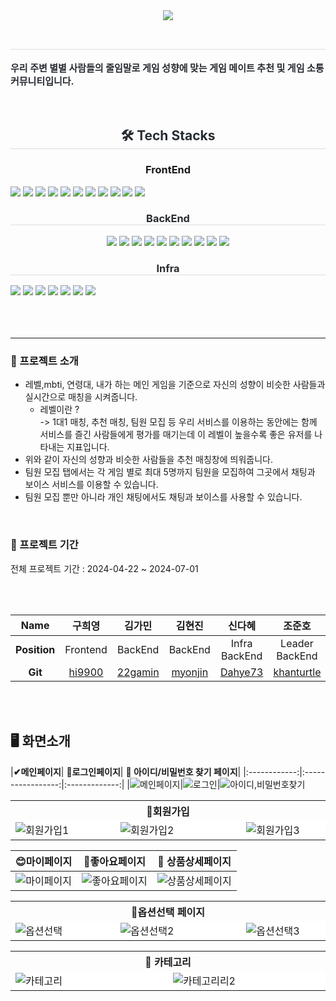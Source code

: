 
<div align= "center">
    <img src="https://capsule-render.vercel.app/api?type=waving&color=bfa0f8&height=180&text=우주별%20:%20우리%20주변%20별별%20사람들&animation=fadeIn&fontColor=ffffff&fontSize=40" />
    </div>
    <div align= "center">
        <br>
    <h2 style="border-bottom: 1px solid #d8dee4; color: #282d33;">  </h2>  
    <div style="font-weight: 700; font-size: 15px; text-align: left; color: #282d33;"> 우리 주변 별별 사람들의 줄임말로 게임 성향에 맞는 게임 메이트 추천 및 게임 소통 커뮤니티입니다. </div> 
        <br>
    </div>
    <br>
    <div align= "center">
    <h2 style="border-bottom: 1px solid #d8dee4; color: #282d33;"> 🛠️ Tech Stacks </h2>
<div style="text-align: center;">
    <h3 style="border-bottom: 1px  color: #282d33;"> FrontEnd </h3>
    <div style="margin: ; text-align: left;" "text-align: left;"> <img src="https://img.shields.io/badge/Figma-F24E1E?style=for-the-badge&logo=Figma&logoColor=white">
          <img src="https://img.shields.io/badge/Flutter-02569B?style=for-the-badge&logo=Flutter&logoColor=white">
          <img src="https://img.shields.io/badge/Next.js-000000?style=for-the-badge&logo=Next.js&logoColor=white">
          <img src="https://img.shields.io/badge/Node.js-339933?style=for-the-badge&logo=Node.js&logoColor=white">
          <img src="https://img.shields.io/badge/Tailwind CSS-06B6D4?style=for-the-badge&logo=Tailwind CSS&logoColor=white">
        <img src="https://img.shields.io/badge/TypeScript-02563B?style=for-the-badge&logo=TypeScript&logoColor=white">
        <img src="https://img.shields.io/badge/Yarn-73563B?style=for-the-badge&logo=Yarn&logoColor=white">
        <img src="https://img.shields.io/badge/Yarn Workspace-17263B?style=for-the-badge&logo=Yarn Workspace&logoColor=white">
        <img src="https://img.shields.io/badge/storybook-17219A?style=for-the-badge&logo=storybook&logoColor=white">
        <img src="https://img.shields.io/badge/stompjs-67219C?style=for-the-badge&logo=stompjs&logoColor=white">
        <img src="https://img.shields.io/badge/Zustand-47211C?style=for-the-badge&logo=Zustand&logoColor=white">
        </div>
        </div>
        <h3 style="border-bottom: 1px solid #d8dee4; color: #282d33;"> BackEnd </h3>
    <div style="margin: ; text-align: center;">
<img src="https://img.shields.io/badge/Java-007396?style=for-the-badge&logo=Java&logoColor=white">
          <img src="https://img.shields.io/badge/MongoDB-47A248?style=for-the-badge&logo=MongoDB&logoColor=white">
          <img src="https://img.shields.io/badge/MySQL-4479A1?style=for-the-badge&logo=MySQL&logoColor=white">
          <img src="https://img.shields.io/badge/Spring Boot-6DB33F?style=for-the-badge&logo=Spring Boot&logoColor=white">
        <img src="https://img.shields.io/badge/Spring Security-2AC89F?style=for-the-badge&logo=Spring Security&logoColor=white">
        <img src="https://img.shields.io/badge/JPA-17219A?style=for-the-badge&logo=JPA&logoColor=white">
        <img src="https://img.shields.io/badge/QueryDSL-8A084B?style=for-the-badge&logo=QueryDSL&logoColor=white">
        <img src="https://img.shields.io/badge/WebSocket-FE642E?style=for-the-badge&logo=WebSocket&logoColor=white">
        <img src="https://img.shields.io/badge/Kafka-CC2EFA?style=for-the-badge&logo=Kafka&logoColor=white">
        <img src="https://img.shields.io/badge/Redis-FE2E2E?style=for-the-badge&logo=Redis&logoColor=white">
          </div>

<h3 style="border-bottom: 1px solid #d8dee4; color: #282d33;"> Infra </h3>
    <div style="margin: ; text-align: left;" "text-align: left;">
<img src="https://img.shields.io/badge/Amazon S3-569A31?style=for-the-badge&logo=Amazon S3&logoColor=white">
          <img src="https://img.shields.io/badge/Apache Tomcat-F8DC75?style=for-the-badge&logo=Apache Tomcat&logoColor=white">
          <img src="https://img.shields.io/badge/Amazon AWS-232F3E?style=for-the-badge&logo=Amazon AWS&logoColor=white">
          <img src="https://img.shields.io/badge/Docker-2496ED?style=for-the-badge&logo=Docker&logoColor=white">
          <img src="https://img.shields.io/badge/Jenkins-D24939?style=for-the-badge&logo=Jenkins&logoColor=white">
          <img src="https://img.shields.io/badge/Vercel-000000?style=for-the-badge&logo=Vercel&logoColor=white">
          <img src="https://img.shields.io/badge/Nginx-04B431?style=for-the-badge&logo=Nginx&logoColor=white">
    </div>
</div>
<br>
<br>
<br>

--------
### 📢 프로젝트 소개
- 레벨,mbti, 연령대, 내가 하는 메인 게임을 기준으로 자신의 성향이 비슷한 사람들과 실시간으로 매칭을 시켜줍니다. <br>
  - 레벨이란 ? <br>
  -> 1대1 매칭, 추천 매칭, 팀원 모집 등 우리 서비스를 이용하는 동안에는 함께 서비스를 즐긴 사람들에게 평가를 매기는데 이 레벨이 높을수록 좋은 유저를 나타내는 지표입니다.
- 위와 같이 자신의 성향과 비슷한 사람들을 추천 매칭창에 띄워줍니다. <br>
- 팀원 모집 탭에서는 각 게임 별로 최대 5명까지 팀원을 모집하여 그곳에서 채팅과 보이스 서비스를 이용할 수 있습니다.<br>
- 팀원 모집 뿐만 아니라 개인 채팅에서도 채팅과 보이스를 사용할 수 있습니다. <br>

<br>

### 📅 프로젝트 기간

전체 프로젝트 기간 : 2024-04-22 ~ 2024-07-01

<br>
<br>




|   **Name**   |구희영|김가민|김현진|신다혜|조준호|
| :----------: | :-----: | :-----: | :-----: | :-----: | :-----:|
| **Position** |Frontend|BackEnd|BackEnd|Infra <br/> BackEnd|Leader <br/> BackEnd|
|   **Git**    |[hi9900](https://github.com/hi9900)|[22gamin](https://github.com/22gamin)|[myonjin](https://github.com/myonjin)|[Dahye73](https://github.com/Dahye73)|[khanturtle](https://github.com/khanturtle)|


<br>
<br>

## 🖥 화면소개
<a name="contents"></a>
|**✔메인페이지**| **👤로그인페이지**| **👤 아이디/비밀번호 찾기 페이지**|
|:------------:|:-----------------:|:-------------:|
|![메인페이지](https://github.com/4-ComehereTeam/.github/assets/102746730/a7a72303-6629-41d0-aca4-236486743424)|![로그인](https://github.com/4-ComehereTeam/.github/assets/102746730/dbf59607-f4b8-43e7-8ce6-882781e1f1a6)|![아이디,비밀번호찾기](https://github.com/4-ComehereTeam/.github/assets/102746730/e942a424-f3b8-4e2a-86d6-185630247cd0)

<table>
  <tr>
    <th colspan="4"><b>👤회원가입</th>
  </tr>
  <tr>
    <td width="300" bgcolor=#FFFFFF><img src="https://github.com/4-ComehereTeam/.github/assets/102746730/b8551080-1a4e-43d1-988c-605fd291459d" alt="회원가입1">
</td>
    <td width="300" bgcolor=#FFFFFF><img src="https://github.com/4-ComehereTeam/.github/assets/102746730/99d8ef3b-f097-45ab-8244-e7e3e5702aa0"alt="회원가입2"></td>
    <td width="300" align="center" bgcolor=#FFFFFF><img src="https://github.com/4-ComehereTeam/.github/assets/102746730/d23933af-1c7a-40ef-8928-9db71818a75c"alt="회원가입3"></td>
  </tr>
</table>

|**😊마이페이지**|**️💟좋아요페이지**|**🎁 상품상세페이지**|
|:-----:|:------:|:-------:|
|![마이페이지](https://github.com/4-ComehereTeam/.github/assets/102746730/0485aa6e-8ec6-44ff-a6d3-ca431b21a774)|![좋아요페이지](https://github.com/4-ComehereTeam/.github/assets/102746730/35bb641c-5b4d-469c-9974-e09f99e402b0)|![상품상세페이지](https://github.com/4-ComehereTeam/.github/assets/102746730/295b35cd-cdbd-459d-901d-ea935ccc693a)|

<table>
  <tr>
    <th colspan="4"><b>🔡옵션선택 페이지</th>
  </tr>
  <tr>
    <td width="300" bgcolor="#FFFFFF"><img src="https://github.com/4-ComehereTeam/.github/assets/102746730/acbf2937-e6eb-4434-8138-22b43078e9e3" alt="옵션선택">
</td>
    <td width="300" bgcolor="#FFFFFF"><img src="https://github.com/4-ComehereTeam/.github/assets/102746730/59644a73-17cf-47fb-83f1-7dd629346152" alt="옵션선택2"></td>
    <td width="300" align="center" bgcolor="#FFFFFF"><img src="https://github.com/4-ComehereTeam/.github/assets/102746730/b0d9bdf2-6fcf-4ac5-8c51-d2a42fdffcfa" alt="옵션선택3"></td>
  </tr>
</table>

<table>
  <tr>
    <th colspan="4"><b>📍 카테고리</th>
  </tr>
  <tr>
    <td width="300" bgcolor=#FFFFFF><img src="https://github.com/4-ComehereTeam/.github/assets/102746730/2e9772af-04bb-47e8-b42c-e4ade5b4e6ff" alt="카테고리">
</td>
    <td width="300" bgcolor=#FFFFFF><img src="https://github.com/4-ComehereTeam/.github/assets/102746730/a7e11ed1-7758-494c-8a8c-7f29a73c7e5b" alt="카테고리리2"></td>
  </tr>
</table>
    
    

    
    
